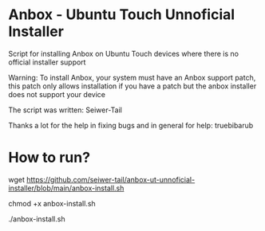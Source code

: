 # Anbox - Ubuntu Touch Unnoficial Installer
Script for installing Anbox on Ubuntu Touch devices where there is no official installer support


Warning: To install Anbox, your system must have an Anbox support patch, this patch only allows installation if you have a patch but the anbox installer does not support your device



The script was written: Seiwer-Tail

Thanks a lot for the help in fixing bugs and in general for help: truebibarub


# How to run?

wget https://github.com/seiwer-tail/anbox-ut-unnoficial-installer/blob/main/anbox-install.sh


chmod +x anbox-install.sh


./anbox-install.sh
